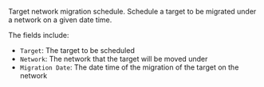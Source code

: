 Target network migration schedule. Schedule a target to be migrated under a network on a given date time.

The fields include:
* `Target`: The target to be scheduled
* `Network`: The network that the target will be moved under
* `Migration Date`: The date time of the migration of the target on the network